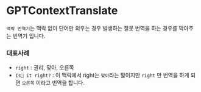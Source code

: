# GPTContextTranslate

`맥락 번역기`는 맥락 없이 단어만 외우는 경우 발생하는 잘못 번역을 하는 경우를 막아주는 번역기 입니다.

### 대표사례

- `right` : 권리, 맞아, 오른쪽
- `Is it right?` : 이 맥락에서 right는 `맞아`라는 말이지만 `right` 만 번역을 하게 되면 `오른쪽` 이라고 번역을 합니다.
